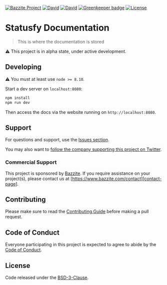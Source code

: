 [![Bazzite Project](https://img.shields.io/badge/Bazzite-project-blue.svg)][home-page]
[![David](https://img.shields.io/david/bazzite/statusfy-docs.svg)](https://david-dm.org/bazzite/statusfy-docs)
[![David](https://img.shields.io/david/dev/bazzite/statusfy-docs.svg)](https://david-dm.org/bazzite/statusfy-docs?type=dev) [![Greenkeeper badge](https://badges.greenkeeper.io/bazzite/statusfy-docs.svg)](https://greenkeeper.io/)
[![License](https://img.shields.io/github/license/bazzite/statusfy-docs.svg)][license-page]

# Statusfy Documentation

> This is where the documentation is stored

:warning: This project is in alpha state, under active development.

## Developing

:warning: You must at least use `node >= 8.10`.

Start a dev server on `localhost:8080`:

```bash
npm install
npm run dev
```

Then access the docs via the website running on `http://localhost:8080`.

## Support

For questions and support, use the [Issues section][issues].

You may also want to [follow the company supporting this project on Twitter][twitter].

### Commercial Support

This project is sponsored by [Bazzite][bazzite-website]. If you require assistance on your project(s), please contact us at [https://www.bazzite.com/contact][contact-page].

## Contributing

Please make sure to read the [Contributing Guide][contributing] before making a pull request.

## Code of Conduct

Everyone participating in this project is expected to agree to abide by the [Code of Conduct][code-of-conduct].

## License

Code released under the [BSD-3-Clause][license-page].

[home-page]: https://docs.statusfy.co?utm_source=github&utm_medium=readme&utm_campaign=statusfy-docs
[contributing]: https://github.com/bazzite/statusfy-docs/blob/develop/CONTRIBUTING.md
[code-of-conduct]: https://www.bazzite.com/open-source/code-of-conduct?utm_source=github&utm_medium=readme&utm_campaign=statusfy-docs
[issues]: https://github.com/bazzite/statusfy-docs/issues
[twitter]: https://twitter.com/BazziteTech
[bazzite-website]: https://www.bazzite.com?utm_source=github&utm_medium=readme&utm_campaign=statusfy-docs
[contact-page]: https://www.bazzite.com/contact?utm_source=github&utm_medium=readme&utm_campaign=statusfy-docs
[license-page]: https://github.com/bazzite/statusfy-docs/blob/master/LICENSE
